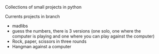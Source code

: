 Collections of small projects in python

Currents projects in branch

- madlibs
- guess the numbers, there is 3 versions (one solo, one where the computer is playing and one where you can play against the computer)
- Rock, paper, scissors in three rounds
- Hangman against a computer